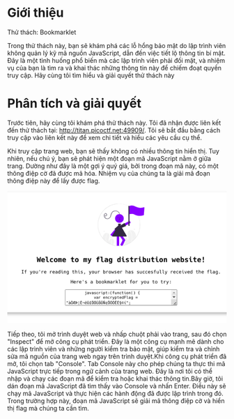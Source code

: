 # Giới thiệu
Thử thách: Bookmarklet

Trong thử thách này, bạn sẽ khám phá các lỗ hổng bảo mật do lập trình viên không quản lý kỹ mã nguồn JavaScript, dẫn đến việc tiết lộ thông tin bí mật. Đây là một tình huống phổ biến mà các lập trình viên phải đối mặt, và nhiệm vụ của bạn là tìm ra và khai thác những thông tin này để chiếm đoạt quyền truy cập. Hãy cùng tôi tìm hiểu và giải quyết thử thách này 

# Phân tích và giải quyết 
Trước tiên, hãy cùng tôi khám phá thử thách này. Tôi đã nhận được liên kết đến thử thách tại: http://titan.picoctf.net:49909/. Tôi sẽ bắt đầu bằng cách truy cập vào liên kết này để xem chi tiết và hiểu các yêu cầu cụ thể.

Khi truy cập trang web, bạn sẽ thấy không có nhiều thông tin hiển thị. Tuy nhiên, nếu chú ý, bạn sẽ phát hiện một đoạn mã JavaScript nằm ở giữa trang. Dường như đây là một gợi ý quý giá, bởi trong đoạn mã này, có một thông điệp cờ đã được mã hóa. Nhiệm vụ của chúng ta là giải mã đoạn thông điệp này để lấy được flag.

![Alt Text](img/hinh9.png)

Tiếp theo, tôi mở trình duyệt web và nhấp chuột phải vào trang, sau đó chọn "Inspect" để mở công cụ phát triển. Đây là một công cụ mạnh mẽ dành cho các lập trình viên và những người kiểm tra bảo mật, giúp kiểm tra và chỉnh sửa mã nguồn của trang web ngay trên trình duyệt.Khi công cụ phát triển đã mở, tôi chọn tab "Console". Tab Console này cho phép chúng ta thực thi mã JavaScript trực tiếp trong ngữ cảnh của trang web. Đây là nơi tôi có thể nhập và chạy các đoạn mã để kiểm tra hoặc khai thác thông tin.Bây giờ, tôi dán đoạn mã JavaScript đã tìm thấy vào Console và nhấn Enter. Điều này sẽ chạy mã JavaScript và thực hiện các hành động đã được lập trình trong đó. Trong trường hợp này, đoạn mã JavaScript sẽ giải mã thông điệp cờ và hiển thị flag mà chúng ta cần tìm.
